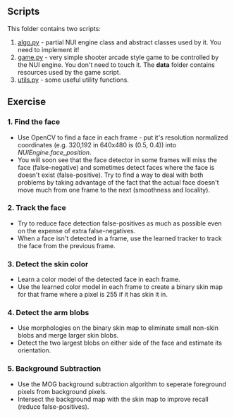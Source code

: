 ## Scripts
This folder contains two scripts:

1. [algo.py](algo.py) - partial NUI engine class and abstract classes used by it. You need to implement it!
2. [game.py](game.py) - very simple shooter arcade style game to be controlled by the NUI engine. You don't need to touch it. The **data** folder contains resources used by the game script.
3. [utils.py](utils.py) - some useful utility functions.

## Exercise
### 1. Find the face
* Use OpenCV to find a face in each frame - put it's resolution normalized coordinates (e.g. 320,192 in 640x480 is (0.5, 0.4)) into *NUIEngine.face_position*. 
* You will soon see that the face detector in some frames will miss the face (false-negative) and sometimes detect faces where the face is doesn't exist (false-positive). Try to find a way to deal with both problems by taking advantage of the fact that the actual face doesn't move much from one frame to the next (smoothness and locality).

### 2. Track the face
* Try to reduce face detection false-positives as much as possible even on the expense of extra false-negatives.
* When a face isn't detected in a frame, use the learned tracker to track the face from the previous frame.

### 3. Detect the skin color
* Learn a color model of the detected face in each frame.
* Use the learned color model in each frame to create a binary skin map for that frame where a pixel is 255 if it has skin it in.
 
### 4. Detect the arm blobs
* Use morphologies on the binary skin map to eliminate small non-skin blobs and merge larger skin blobs.
* Detect the two largest blobs on either side of the face and estimate its orientation.

### 5. Background Subtraction
* Use the MOG background subtraction algorithm to seperate foreground pixels from background pixels.
* Intersect the background map with the skin map to improve recall (reduce false-positives).

 

